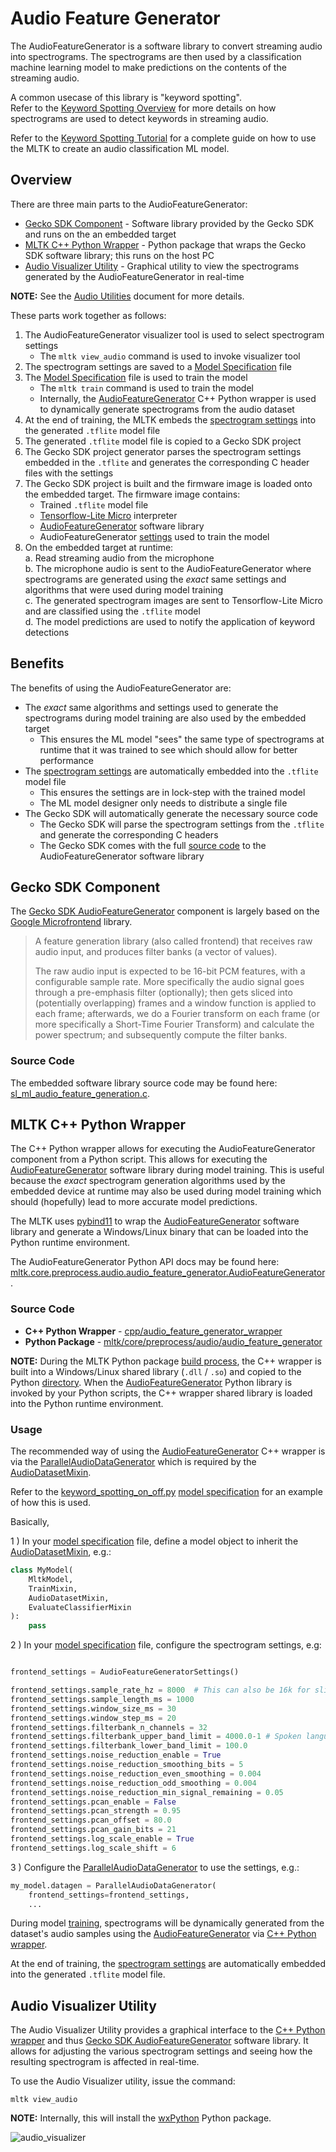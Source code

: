 # Audio Feature Generator


The AudioFeatureGenerator is a software library to convert streaming audio into spectrograms.
The spectrograms are then used by a classification machine learning model to make predictions on the 
contents of the streaming audio.

A common usecase of this library is "keyword spotting".  
Refer to the [Keyword Spotting Overview](./keyword_spotting_overview.md) for more
details on how spectrograms are used to detect keywords in streaming audio.

Refer to the [Keyword Spotting Tutorial](../../mltk/tutorials/keyword_spotting_on_off) for a complete
guide on how to use the MLTK to create an audio classification ML model.


## Overview

There are three main parts to the AudioFeatureGenerator:
- [Gecko SDK Component](#gecko-sdk-component) - Software library provided by the Gecko SDK and runs on the an embedded target
- [MLTK C++ Python Wrapper](#mltk-c-python-wrapper) - Python package that wraps the Gecko SDK software library; this runs on the host PC
- [Audio Visualizer Utility](#audio-visualizer-utility) - Graphical utility to view the spectrograms generated by the AudioFeatureGenerator in real-time

__NOTE:__ See the [Audio Utilities](./audio_utilities.md) document for more details.

These parts work together as follows:

1. The AudioFeatureGenerator visualizer tool is used to select spectrogram settings
   - The `mltk view_audio` command is used to invoke visualizer tool
2. The spectrogram settings are saved to a [Model Specification](../guides/model_specification.md) file
3. The [Model Specification](../guides/model_specification.md) file is used to train the model
   - The `mltk train` command  is used to train the model
   - Internally, the [AudioFeatureGenerator](mltk.core.preprocess.audio.audio_feature_generator.AudioFeatureGenerator) C++ Python wrapper is used to dynamically generate spectrograms from the audio dataset
4. At the end of training, the MLTK embeds the [spectrogram settings](../guides/model_parameters.html#audiodatasetmixin) into the generated `.tflite` model file
5. The generated `.tflite` model file is copied to a Gecko SDK project
6. The Gecko SDK project generator parses the spectrogram settings embedded in the `.tflite` and generates the corresponding C header files with the settings
7. The Gecko SDK project is built and the firmware image is loaded onto the embedded target. The firmware image contains:
   - Trained `.tflite` model file
   - [Tensorflow-Lite Micro](https://github.com/tensorflow/tflite-micro) interpreter
   - [AudioFeatureGenerator](https://docs.silabs.com/gecko-platform/latest/machine_learning/api/group-ml-audio-feature-generation) software library
   - AudioFeatureGenerator [settings](../guides/model_parameters.html#audiodatasetmixin) used to train the model
8. On the embedded target at runtime:  
   a. Read streaming audio from the microphone  
   b. The microphone audio is sent to the AudioFeatureGenerator where spectrograms are generated using the _exact_ same settings and algorithms that were used during model training  
   c. The generated spectrogram images are sent to Tensorflow-Lite Micro and are classified using the `.tflite` model  
   d. The model predictions are used to notify the application of keyword detections


## Benefits

The benefits of using the AudioFeatureGenerator are:

- The _exact_ same algorithms and settings used to generate the spectrograms during model training are also used by the embedded target
  - This ensures the ML model "sees" the same type of spectrograms at runtime that it was trained to see which should allow for better performance
- The [spectrogram settings](../guides/model_parameters.html#audiodatasetmixin) are automatically embedded into the `.tflite` model file
  - This ensures the settings are in lock-step with the trained model
  - The ML model designer only needs to distribute a single file 
- The Gecko SDK will automatically generate the necessary source code
  - The Gecko SDK will parse the spectrogram settings from the `.tflite` and generate the corresponding C headers
  - The Gecko SDK comes with the full [source code](https://github.com/SiliconLabs/gecko_sdk/blob/gsdk_4.0/util/third_party/tensorflow_extra/src/sl_ml_audio_feature_generation.c) to the AudioFeatureGenerator software library



## Gecko SDK Component

The [Gecko SDK AudioFeatureGenerator](https://docs.silabs.com/gecko-platform/latest/machine_learning/api/group-ml-audio-feature-generation) component is largely based on the [Google Microfrontend](https://github.com/tensorflow/tflite-micro/tree/main/tensorflow/lite/experimental/microfrontend/lib) library.

> A feature generation library (also called frontend) that receives raw audio input, and produces filter banks (a vector of values).
> 
> The raw audio input is expected to be 16-bit PCM features, with a configurable sample rate. More specifically the audio signal goes through a pre-emphasis filter (optionally); then gets sliced into (potentially overlapping) frames and a window function is applied to each frame; afterwards, we do a Fourier transform on each frame (or more specifically a Short-Time Fourier Transform) and calculate the power spectrum; and subsequently compute the filter banks.

### Source Code

The embedded software library source code may be found here: [sl_ml_audio_feature_generation.c](https://github.com/SiliconLabs/gecko_sdk/blob/gsdk_4.0/util/third_party/tensorflow_extra/src/sl_ml_audio_feature_generation.c).


## MLTK C++ Python Wrapper

The C++ Python wrapper allows for executing the AudioFeatureGenerator component from a Python script. 
This allows for executing the [AudioFeatureGenerator](https://docs.silabs.com/gecko-platform/latest/machine_learning/api/group-ml-audio-feature-generation) software library during model training. This is useful because the _exact_ spectrogram generation algorithms used by the embedded device at runtime may also be used during model training which should (hopefully) lead to more accurate model predictions.

The MLTK uses [pybind11](https://pybind11.readthedocs.io/en/latest/) to wrap the [AudioFeatureGenerator](https://docs.silabs.com/gecko-platform/latest/machine_learning/api/group-ml-audio-feature-generation) software library and generate a Windows/Linux binary that can be loaded into the Python runtime environment.


The AudioFeatureGenerator Python API docs may be found here: [mltk.core.preprocess.audio.audio_feature_generator.AudioFeatureGenerator](mltk.core.preprocess.audio.audio_feature_generator.AudioFeatureGenerator).  


### Source Code

- __C++ Python Wrapper__ - [cpp/audio_feature_generator_wrapper](https://github.com/siliconlabs/mltk/tree/master/cpp/audio_feature_generator_wrapper)  
- __Python Package__ - [mltk/core/preprocess/audio/audio_feature_generator](https://github.com/siliconlabs/mltk/tree/master/mltk/core/preprocess/audio/audio_feature_generator)

__NOTE:__ During the MLTK Python package [build process](https://github.com/siliconlabs/mltk/blob/master/cpp/tools/setup/build_wrappers_command.py), the C++ wrapper is built into a Windows/Linux shared library (`.dll` / `.so`) and copied to the Python [directory](https://github.com/siliconlabs/mltk/tree/master/mltk/core/preprocess/audio/audio_feature_generator). 
When the [AudioFeatureGenerator](mltk.core.preprocess.audio.audio_feature_generator.AudioFeatureGenerator) Python library is invoked by your Python scripts, the C++ wrapper shared library is loaded into the Python runtime environment.


### Usage

The recommended way of using the [AudioFeatureGenerator](mltk.core.preprocess.audio.audio_feature_generator.AudioFeatureGenerator) C++ wrapper
is via the [ParallelAudioDataGenerator](mltk.core.preprocess.audio.parallel_generator.ParallelAudioDataGenerator) which is required by the
[AudioDatasetMixin](mltk.core.AudioDatasetMixin).

Refer to the [keyword_spotting_on_off.py](https://github.com/siliconlabs/mltk/tree/master/mltk/models/siliconlabs/keyword_spotting_on_off.py) [model specification](../guides/model_specification.md) for an example of how this is used.

Basically, 


1 ) In your [model specification](../guides/model_specification.md) file, define a model object to inherit the [AudioDatasetMixin](mltk.core.AudioDatasetMixin), e.g.:

```python
class MyModel(
    MltkModel, 
    TrainMixin, 
    AudioDatasetMixin, 
    EvaluateClassifierMixin
):
    pass

```

2 ) In your [model specification](../guides/model_specification.md) file, configure the spectrogram settings, e.g:

```python

frontend_settings = AudioFeatureGeneratorSettings()

frontend_settings.sample_rate_hz = 8000  # This can also be 16k for slightly better performance at the cost of more RAM
frontend_settings.sample_length_ms = 1000
frontend_settings.window_size_ms = 30
frontend_settings.window_step_ms = 20
frontend_settings.filterbank_n_channels = 32
frontend_settings.filterbank_upper_band_limit = 4000.0-1 # Spoken language usually only goes up to 4k
frontend_settings.filterbank_lower_band_limit = 100.0
frontend_settings.noise_reduction_enable = True
frontend_settings.noise_reduction_smoothing_bits = 5
frontend_settings.noise_reduction_even_smoothing = 0.004
frontend_settings.noise_reduction_odd_smoothing = 0.004
frontend_settings.noise_reduction_min_signal_remaining = 0.05
frontend_settings.pcan_enable = False
frontend_settings.pcan_strength = 0.95
frontend_settings.pcan_offset = 80.0
frontend_settings.pcan_gain_bits = 21
frontend_settings.log_scale_enable = True
frontend_settings.log_scale_shift = 6
```

3 ) Configure the [ParallelAudioDataGenerator](mltk.core.preprocess.audio.parallel_generator.ParallelAudioDataGenerator) to use the settings, e.g.:

```python
my_model.datagen = ParallelAudioDataGenerator(
    frontend_settings=frontend_settings,
    ...
```


During model [training](../guides/model_training.md), spectrograms will be dynamically generated from the dataset's audio samples using the 
[AudioFeatureGenerator](https://docs.silabs.com/gecko-platform/latest/machine_learning/api/group-ml-audio-feature-generation) via [C++ Python wrapper](https://github.com/siliconlabs/mltk/tree/master/cpp/audio_feature_generator_wrapper).

At the end of training, the [spectrogram settings](../guides/model_parameters.html#audiodatasetmixin) are automatically embedded into the generated `.tflite` model file.



## Audio Visualizer Utility

The Audio Visualizer Utility provides a graphical interface to the [C++ Python wrapper](mltk.core.preprocess.audio.audio_feature_generator.AudioFeatureGenerator) and thus 
[Gecko SDK AudioFeatureGenerator](https://docs.silabs.com/gecko-platform/latest/machine_learning/api/group-ml-audio-feature-generation) software library.
It allows for adjusting the various spectrogram settings and seeing how the resulting spectrogram is affected in real-time.


To use the Audio Visualizer utility, issue the command:

```shell
mltk view_audio
```

__NOTE:__ Internally, this will install the [wxPython](https://www.wxpython.org/) Python package.


![audio_visualizer](../img/audio_visualizer.gif)

